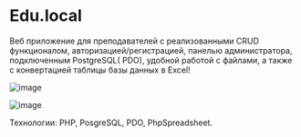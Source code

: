 # Edu.local

Веб приложение для преподавателей с реализованными CRUD функционалом, авторизацией/регистрацией, панелью администратора, подключенным PostgreSQL( PDO), удобной работой с файлами, а также с конвертацией таблицы базы данных в Excel!

![image](https://github.com/justzoch1/edu.local/assets/146018786/00e8efe5-37d5-4729-9c59-417c333c3855)

![image](https://github.com/justzoch1/edu.local/assets/146018786/81e01c66-9217-4076-9206-f86183efb75e)

Технологии: PHP, PosgreSQL, PDO, PhpSpreadsheet.
